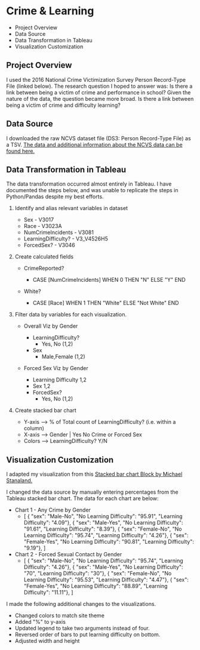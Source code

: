# Crime & Learning
* Project Overview
* Data Source
* Data Transformation in Tableau
* Visualization Customization

## Project Overview

I used the 2016 National Crime Victimization Survey Person Record-Type File (linked below). The research question I hoped to answer was: Is there a link between being a victim of crime and performance in school? Given the nature of the data, the question became more broad. Is there a link between being a victim of crime and difficulty learning?

## Data Source
I downloaded the raw NCVS dataset file (DS3: Person Record-Type File) as a TSV. [The data and additional information about the NCVS data can be found here.](http://www.icpsr.umich.edu/icpsrweb/NACJD/studies/36828)

## Data Transformation in Tableau
The data transformation occurred almost entirely in Tableau. I have documented the steps below, and was unable to replicate the steps in Python/Pandas despite my best efforts.

1. Identify and alias relevant variables in dataset
	- Sex - V3017
	- Race - V3023A
	- NumCrimeIncidents - V3081
	- LearningDifficulty? - V3_V4526H5
	- ForcedSex? - V3046

2. Create calculated fields
	- CrimeReported?
		- 	CASE [NumCrimeIncidents]
			WHEN 0 THEN "N"
			ELSE "Y"
			END

	- White?
		-	CASE [Race]
			WHEN 1 THEN "White"
			ELSE "Not White"
			END

3. Filter data by variables for each visualization.
	- Overall Viz by Gender
		- LearningDifficulty?
			- Yes, No (1,2)
		- Sex
			- Male,Female (1,2)


	- Forced Sex Viz by Gender
		- Learning Difficulty 1,2
		- Sex 1,2
		- ForcedSex?
			- Yes, No (1,2)

4. Create stacked bar chart
	- Y-axis --> % of Total count of LearningDifficulty? (i.e. within a column)
	- X-axis --> Gender | Yes No Crime or Forced Sex
	- Colors --> LearningDifficulty? Y/N

## Visualization Customization
I adapted my visualization from this [Stacked bar chart Block by Michael Stanaland.](http://bl.ocks.org/mstanaland/6100713)

I changed the data source by manually entering percentages from the Tableau stacked bar chart. The data for each chart are below:

- Chart 1 - Any Crime by Gender
	- [
  { "sex": "Male-No", "No Learning Difficulty": "95.91", "Learning Difficulty": "4.09"},
  { "sex": "Male-Yes", "No Learning Difficulty": "91.61", "Learning Difficulty": "8.39"},
  { "sex": "Female-No", "No Learning Difficulty": "95.74", "Learning Difficulty": "4.26"},
  { "sex": "Female-Yes", "No Learning Difficulty": "90.81", "Learning Difficulty": "9.19"},
]
- Chart 2 - Forced Sexual Contact by Gender
	- [
  { "sex": "Male-No", "No Learning Difficulty": "95.74", "Learning Difficulty": "4.26"},
  { "sex": "Male-Yes", "No Learning Difficulty": "70", "Learning Difficulty": "30"},
  { "sex": "Female-No", "No Learning Difficulty": "95.53", "Learning Difficulty": "4.47"},
  { "sex": "Female-Yes", "No Learning Difficulty": "88.89", "Learning Difficulty": "11.11"},
]

I made the following additional changes to the visualizations.

* Changed colors to match site theme
* Added "%" to y-axis
* Updated legend to take two arguments instead of four.
* Reversed order of bars to put learning difficulty on bottom.
* Adjusted width and height